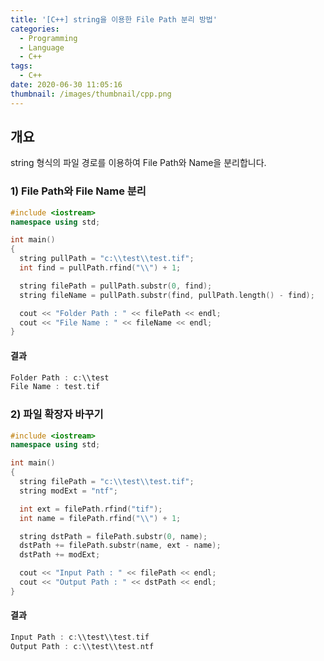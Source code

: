 ```yaml
---
title: '[C++] string을 이용한 File Path 분리 방법'
categories:
  - Programming
  - Language
  - C++
tags:
  - C++
date: 2020-06-30 11:05:16
thumbnail: /images/thumbnail/cpp.png
---
```


## 개요

string 형식의 파일 경로를 이용하여 File Path와 Name을 분리합니다.

### 1) File Path와 File Name 분리

```cpp
#include <iostream>
namespace using std;

int main()
{
  string pullPath = "c:\\test\\test.tif";
  int find = pullPath.rfind("\\") + 1;

  string filePath = pullPath.substr(0, find);
  string fileName = pullPath.substr(find, pullPath.length() - find);

  cout << "Folder Path : " << filePath << endl;
  cout << "File Name : " << fileName << endl;
}
```

#### 결과

```cpp
Folder Path : c:\\test
File Name : test.tif
```

### 2) 파일 확장자 바꾸기

```cpp
#include <iostream>
namespace using std;

int main()
{
  string filePath = "c:\\test\\test.tif";
  string modExt = "ntf";

  int ext = filePath.rfind("tif");
  int name = filePath.rfind("\\") + 1;

  string dstPath = filePath.substr(0, name);
  dstPath += filePath.substr(name, ext - name);
  dstPath += modExt;

  cout << "Input Path : " << filePath << endl;
  cout << "Output Path : " << dstPath << endl;
}
```

#### 결과

```cpp
Input Path : c:\\test\\test.tif
Output Path : c:\\test\\test.ntf
```
